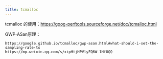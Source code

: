 ```yaml
---
title: tcmalloc
---
```


tcmalloc 的使用：https://goog-perftools.sourceforge.net/doc/tcmalloc.html

GWP-ASan原理：

```
https://google.github.io/tcmalloc/gwp-asan.html#what-should-i-set-the-sampling-rate-to
https://mp.weixin.qq.com/s/xipHtjHPVlyFQ6W-1HfUQQ
```

